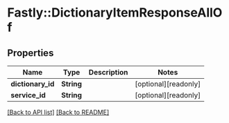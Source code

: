 # Fastly::DictionaryItemResponseAllOf

## Properties

| Name | Type | Description | Notes |
| ---- | ---- | ----------- | ----- |
| **dictionary_id** | **String** |  | [optional][readonly] |
| **service_id** | **String** |  | [optional][readonly] |

[[Back to API list]](../../README.md#endpoints) [[Back to README]](../../README.md)


